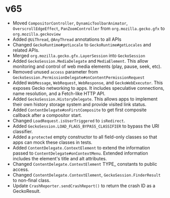 # v65
- Moved `CompositorController`, `DynamicToolbarAnimator`,
  `OverscrollEdgeEffect`, `PanZoomController` from `org.mozilla.gecko.gfx` to
  `org.mozilla.geckoview`
- Added `@UiThread`, `@AnyThread` annotations to all APIs
- Changed `GeckoRuntime#getLocale` to `GeckoRuntime#getLocales` and related APIs.
- Merged `org.mozilla.gecko.gfx.LayerSession` into `GeckoSession`
- Added `GeckoSession.MediaDelegate` and `MediaElement`. This allow monitoring
  and control of web media elements (play, pause, seek, etc).
- Removed unused `access` parameter from
  `GeckoSession.PermissionDelegate#onContentPermissionRequest`
- Added `WebMessage`, `WebRequest`, `WebResponse`, and `GeckoWebExecutor`. This
  exposes Gecko networking to apps. It includes speculative connections, name
  resolution, and a Fetch-like HTTP API.
- Added `GeckoSession.HistoryDelegate`. This allows apps to implement their own
  history storage system and provide visited link status.
- Added `ContentDelegate#onFirstComposite` to get first composite callback
  after a compositor start.
- Changed `LoadRequest.isUserTriggered` to `isRedirect`.
- Added `GeckoSession.LOAD_FLAGS_BYPASS_CLASSIFIER` to bypass the URI
  classifier.
- Added a `protected` empty constructor to all field-only classes so that apps
  can mock these classes in tests.
- Added `ContentDelegate.ContextElement` to extend the information passed to
  `ContentDelegate#onContextMenu`. Extended information includes the element's
  title and alt attributes.
- Changed `ContentDelegate.ContextElement` TYPE_ constants to public access.
- Changed `ContentDelegate.ContextElement`, `GeckoSession.FinderResult` to
  non-final class.
- Update `CrashReporter.sendCrashReport()` to return the crash ID as a
  GeckoResult<String>.

[api-version]: bb945ae930ebf055f11821c685a6691faa7e5a3a
